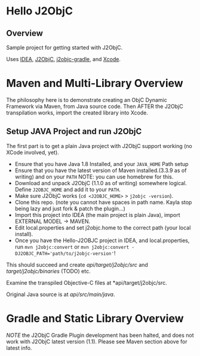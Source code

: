 Hello J2ObjC
============


Overview
--------
Sample project for getting started with J2ObjC.

Uses [IDEA](https://www.jetbrains.com/idea/), [J2ObjC](http://j2objc.org/),
[j2objc-gradle](https://github.com/j2objc-contrib/j2objc-gradle),
and [Xcode](https://developer.apple.com/xcode/).

Maven and Multi-Library Overview
========
The philosophy here is to demonstrate creating an ObjC Dynamic Framework via Maven, from Java source code.
Then AFTER the J2ObjC transpilation works, import the created library into Xcode.

Setup JAVA Project and run J2ObjC
----------------------------------

The first part is to get a plain Java project with J2ObjC support working (no XCode involved, yet).

* Ensure that you have Java 1.8 Installed, and your ```JAVA_HOME``` Path setup
* Ensure that you have the latest version of Maven installed.(3.3.9 as of writing) and on your ```PATH``` NOTE: you can use homebrew for this.
* Download and unpack J2ObjC (1.1.0 as of writing) somewhere logical. Define ```J2OBJC_HOME``` and add it to your ```PATH```.
* Make sure J2ObjC works (```cd <J2OBJC_HOME>``` >  ```j2objc -version```).
* Clone this repo. (note you cannot have spaces in path name. Kayla stop being lazy and just fork & patch the plugin...)
* Import this project into IDEA (the main project is plain Java), import EXTERNAL MODEL -> MAVEN.
* Edit local.properties and set j2objc.home to the correct path (your local install).
* Once you have the Hello-J2OBJC project in IDEA, and local.properties, run ```mvn j2objc:convert``` or ```mvn j2objc:convert -DJ2OBJC_PATH='path/to/j2objc-version'```!

This should succeed and create *api/target/j2objc/src* and *target/j2objc/binaries* (TODO) etc.

Examine the transpiled Objective-C files at *api/target/j2objc/src.

Original Java source is at *api/src/main/java*.

Gradle and Static Library Overview
=========
*NOTE* the J2ObjC Gradle Plugin development has been halted, and does not work with J2ObjC latest version (1.1). Please see Maven section above for latest info.




